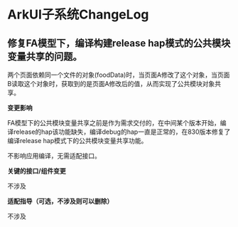 # ArkUI子系统ChangeLog

## 修复FA模型下，编译构建release hap模式的公共模块变量共享的问题。

两个页面依赖同一个文件的对象(foodData)时，当页面A修改了这个对象，当页面B读取这个对象时，获取到的是页面A修改后的值，从而实现了公共模块对象共享。

**变更影响**

FA模型下的公共模块变量共享之前是作为需求交付的，在中间某个版本开始，编译release的hap该功能缺失，编译debug的hap一直是正常的，在830版本修复了编译release hap模式下的公共模块变量共享功能。

不影响应用编译，无需适配接口。

**关键的接口/组件变更**

不涉及

**适配指导（可选，不涉及则可以删除）**

不涉及

